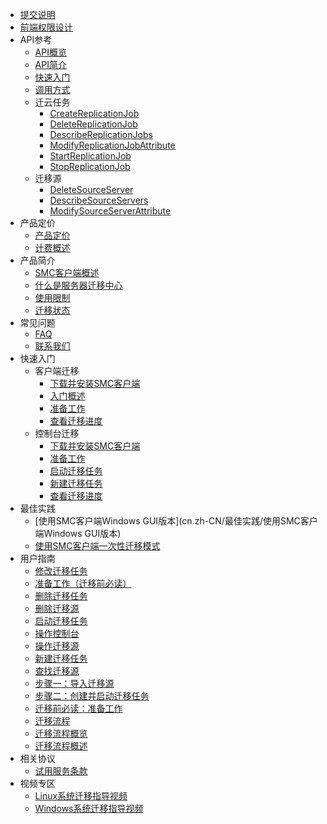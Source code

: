 <!-- docs/_sidebar.md -->
* [提交说明](提交说明)
* [前端权限设计](前端权限设计)
* API参考
  * [API概览](cn.zh-CN/API参考/API概览)
  * [API简介](cn.zh-CN/API参考/API简介)
  * [快速入门](cn.zh-CN/API参考/快速入门)
  * [调用方式](cn.zh-CN/API参考/调用方式)
  * 迁云任务
	* [CreateReplicationJob](cn.zh-CN/API参考/迁云任务/CreateReplicationJob)
	* [DeleteReplicationJob](cn.zh-CN/API参考/迁云任务/DeleteReplicationJob)
	* [DescribeReplicationJobs](cn.zh-CN/API参考/迁云任务/DescribeReplicationJobs)
	* [ModifyReplicationJobAttribute](cn.zh-CN/API参考/迁云任务/ModifyReplicationJobAttribute)
	* [StartReplicationJob](cn.zh-CN/API参考/迁云任务/StartReplicationJob)
	* [StopReplicationJob](cn.zh-CN/API参考/迁云任务/StopReplicationJob)
  * 迁移源
	* [DeleteSourceServer](cn.zh-CN/API参考/迁移源/DeleteSourceServer)
	* [DescribeSourceServers](cn.zh-CN/API参考/迁移源/DescribeSourceServers)
	* [ModifySourceServerAttribute](cn.zh-CN/API参考/迁移源/ModifySourceServerAttribute)
* 产品定价
  * [产品定价](cn.zh-CN/产品定价/产品定价)
  * [计费概述](cn.zh-CN/产品定价/计费概述)
* 产品简介
  * [SMC客户端概述](cn.zh-CN/产品简介/SMC客户端概述)
  * [什么是服务器迁移中心](cn.zh-CN/产品简介/什么是服务器迁移中心)
  * [使用限制](cn.zh-CN/产品简介/使用限制)
  * [迁移状态](cn.zh-CN/产品简介/迁移状态)
* 常见问题
  * [FAQ](cn.zh-CN/常见问题/FAQ)
  * [联系我们](cn.zh-CN/常见问题/联系我们)
* 快速入门
  * 客户端迁移
	* [下载并安装SMC客户端](cn.zh-CN/快速入门/客户端迁移/下载并安装SMC客户端)
	* [入门概述](cn.zh-CN/快速入门/客户端迁移/入门概述)
	* [准备工作](cn.zh-CN/快速入门/客户端迁移/准备工作)
	* [查看迁移进度](cn.zh-CN/快速入门/客户端迁移/查看迁移进度)
  * 控制台迁移
	* [下载并安装SMC客户端](cn.zh-CN/快速入门/控制台迁移/下载并安装SMC客户端)
	* [准备工作](cn.zh-CN/快速入门/控制台迁移/准备工作)
	* [启动迁移任务](cn.zh-CN/快速入门/控制台迁移/启动迁移任务)
	* [新建迁移任务](cn.zh-CN/快速入门/控制台迁移/新建迁移任务)
	* [查看迁移进度](cn.zh-CN/快速入门/控制台迁移/查看迁移进度)
* 最佳实践
  * [使用SMC客户端Windows GUI版本](cn.zh-CN/最佳实践/使用SMC客户端Windows GUI版本)
  * [使用SMC客户端一次性迁移模式](cn.zh-CN/最佳实践/使用SMC客户端一次性迁移模式)
* 用户指南
  * [修改迁移任务](cn.zh-CN/用户指南/修改迁移任务)
  * [准备工作（迁移前必读）](cn.zh-CN/用户指南/准备工作（迁移前必读）)
  * [删除迁移任务](cn.zh-CN/用户指南/删除迁移任务)
  * [删除迁移源](cn.zh-CN/用户指南/删除迁移源)
  * [启动迁移任务](cn.zh-CN/用户指南/启动迁移任务)
  * [操作控制台](cn.zh-CN/用户指南/操作控制台)
  * [操作迁移源](cn.zh-CN/用户指南/操作迁移源)
  * [新建迁移任务](cn.zh-CN/用户指南/新建迁移任务)
  * [查找迁移源](cn.zh-CN/用户指南/查找迁移源)
  * [步骤一：导入迁移源](cn.zh-CN/用户指南/步骤一：导入迁移源)
  * [步骤二：创建并启动迁移任务](cn.zh-CN/用户指南/步骤二：创建并启动迁移任务)
  * [迁移前必读：准备工作](cn.zh-CN/用户指南/迁移前必读：准备工作)
  * [迁移流程](cn.zh-CN/用户指南/迁移流程)
  * [迁移流程概览](cn.zh-CN/用户指南/迁移流程概览)
  * [迁移流程概述](cn.zh-CN/用户指南/迁移流程概述)
* 相关协议
  * [试用服务条款](cn.zh-CN/相关协议/试用服务条款)
* 视频专区
  * [Linux系统迁移指导视频](cn.zh-CN/视频专区/Linux系统迁移指导视频)
  * [Windows系统迁移指导视频](cn.zh-CN/视频专区/Windows系统迁移指导视频)